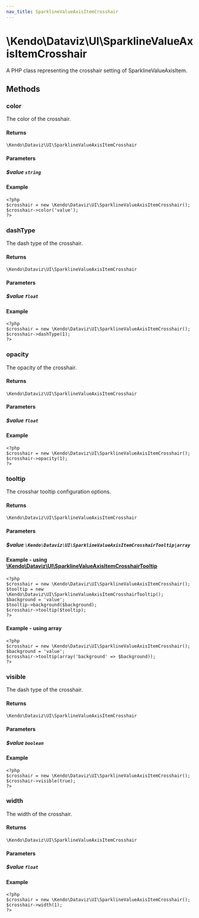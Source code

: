 ```yaml
---
nav_title: SparklineValueAxisItemCrosshair
---
```


# \Kendo\Dataviz\UI\SparklineValueAxisItemCrosshair

A PHP class representing the crosshair setting of SparklineValueAxisItem.


## Methods

### color
The color of the crosshair.

#### Returns
`\Kendo\Dataviz\UI\SparklineValueAxisItemCrosshair`

#### Parameters

##### $value `string`



#### Example 
    <?php
    $crosshair = new \Kendo\Dataviz\UI\SparklineValueAxisItemCrosshair();
    $crosshair->color('value');
    ?>

### dashType
The dash type of the crosshair.

#### Returns
`\Kendo\Dataviz\UI\SparklineValueAxisItemCrosshair`

#### Parameters

##### $value `float`



#### Example 
    <?php
    $crosshair = new \Kendo\Dataviz\UI\SparklineValueAxisItemCrosshair();
    $crosshair->dashType(1);
    ?>

### opacity
The opacity of the crosshair.

#### Returns
`\Kendo\Dataviz\UI\SparklineValueAxisItemCrosshair`

#### Parameters

##### $value `float`



#### Example 
    <?php
    $crosshair = new \Kendo\Dataviz\UI\SparklineValueAxisItemCrosshair();
    $crosshair->opacity(1);
    ?>

### tooltip

The crosshar tooltip configuration options.

#### Returns
`\Kendo\Dataviz\UI\SparklineValueAxisItemCrosshair`

#### Parameters

##### $value `\Kendo\Dataviz\UI\SparklineValueAxisItemCrosshairTooltip|array`


#### Example - using [\Kendo\Dataviz\UI\SparklineValueAxisItemCrosshairTooltip](/kendo-ui/api/wrappers/php/Kendo/Dataviz/UI/SparklineValueAxisItemCrosshairTooltip)
    <?php
    $crosshair = new \Kendo\Dataviz\UI\SparklineValueAxisItemCrosshair();
    $tooltip = new \Kendo\Dataviz\UI\SparklineValueAxisItemCrosshairTooltip();
    $background = 'value';
    $tooltip->background($background);
    $crosshair->tooltip($tooltip);
    ?>

#### Example - using array

    <?php
    $crosshair = new \Kendo\Dataviz\UI\SparklineValueAxisItemCrosshair();
    $background = 'value';
    $crosshair->tooltip(array('background' => $background));
    ?>

### visible
The dash type of the crosshair.

#### Returns
`\Kendo\Dataviz\UI\SparklineValueAxisItemCrosshair`

#### Parameters

##### $value `boolean`



#### Example 
    <?php
    $crosshair = new \Kendo\Dataviz\UI\SparklineValueAxisItemCrosshair();
    $crosshair->visible(true);
    ?>

### width
The width of the crosshair.

#### Returns
`\Kendo\Dataviz\UI\SparklineValueAxisItemCrosshair`

#### Parameters

##### $value `float`



#### Example 
    <?php
    $crosshair = new \Kendo\Dataviz\UI\SparklineValueAxisItemCrosshair();
    $crosshair->width(1);
    ?>


